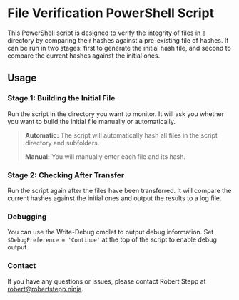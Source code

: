 # File Verification PowerShell Script

This PowerShell script is designed to verify the integrity of files in a directory by comparing their hashes against a pre-existing file of hashes. It can be run in two stages: first to generate the initial hash file, and second to compare the current hashes against the initial ones.
## Usage
### Stage 1: Building the Initial File

Run the script in the directory you want to monitor. It will ask you whether you want to build the initial file manually or automatically.

>**Automatic:** The script will automatically hash all files in the script directory and subfolders.
>
>**Manual:** You will manually enter each file and its hash.

### Stage 2: Checking After Transfer

Run the script again after the files have been transferred. It will compare the current hashes against the initial ones and output the results to a log file.
### Debugging

You can use the Write-Debug cmdlet to output debug information. Set `$DebugPreference = 'Continue'` at the top of the script to enable debug output.
### Contact

If you have any questions or issues, please contact Robert Stepp at robert@robertstepp.ninja.
